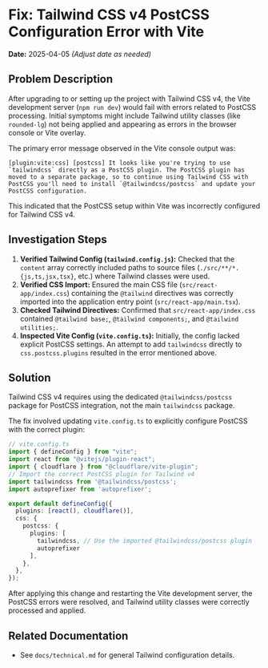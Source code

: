 # Fix: Tailwind CSS v4 PostCSS Configuration Error with Vite

**Date:** 2025-04-05 *(Adjust date as needed)*

## Problem Description

After upgrading to or setting up the project with Tailwind CSS v4, the Vite development server (`npm run dev`) would fail with errors related to PostCSS processing. Initial symptoms might include Tailwind utility classes (like `rounded-lg`) not being applied and appearing as errors in the browser console or Vite overlay.

The primary error message observed in the Vite console output was:

```
[plugin:vite:css] [postcss] It looks like you're trying to use `tailwindcss` directly as a PostCSS plugin. The PostCSS plugin has moved to a separate package, so to continue using Tailwind CSS with PostCSS you'll need to install `@tailwindcss/postcss` and update your PostCSS configuration.
```

This indicated that the PostCSS setup within Vite was incorrectly configured for Tailwind CSS v4.

## Investigation Steps

1.  **Verified Tailwind Config (`tailwind.config.js`):** Checked that the `content` array correctly included paths to source files (`./src/**/*.{js,ts,jsx,tsx}`, etc.) where Tailwind classes were used.
2.  **Verified CSS Import:** Ensured the main CSS file (`src/react-app/index.css`) containing the `@tailwind` directives was correctly imported into the application entry point (`src/react-app/main.tsx`).
3.  **Checked Tailwind Directives:** Confirmed that `src/react-app/index.css` contained `@tailwind base;`, `@tailwind components;`, and `@tailwind utilities;`.
4.  **Inspected Vite Config (`vite.config.ts`):** Initially, the config lacked explicit PostCSS settings. An attempt to add `tailwindcss` directly to `css.postcss.plugins` resulted in the error mentioned above.

## Solution

Tailwind CSS v4 requires using the dedicated `@tailwindcss/postcss` package for PostCSS integration, not the main `tailwindcss` package.

The fix involved updating `vite.config.ts` to explicitly configure PostCSS with the correct plugin:

```typescript
// vite.config.ts
import { defineConfig } from "vite";
import react from "@vitejs/plugin-react";
import { cloudflare } from "@cloudflare/vite-plugin";
// Import the correct PostCSS plugin for Tailwind v4
import tailwindcss from '@tailwindcss/postcss';
import autoprefixer from 'autoprefixer';

export default defineConfig({
  plugins: [react(), cloudflare()],
  css: {
    postcss: {
      plugins: [
        tailwindcss, // Use the imported @tailwindcss/postcss plugin
        autoprefixer
      ],
    },
  },
});
```

After applying this change and restarting the Vite development server, the PostCSS errors were resolved, and Tailwind utility classes were correctly processed and applied.

## Related Documentation

- See `docs/technical.md` for general Tailwind configuration details. 